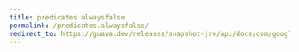 ```yaml
---
title: predicates.alwaysfalse
permalink: /predicates.alwaysfalse/
redirect_to: https://guava.dev/releases/snapshot-jre/api/docs/com/google/common/base/Predicates.html#alwaysFalse--
---
```

